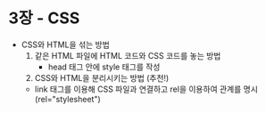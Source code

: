 # 3장 - CSS

- CSS와 HTML을 섞는 방법
  1. 같은 HTML 파일에 HTML 코드와 CSS 코드를 놓는 방법
     - head 태그 안에 style 태그를 작성
  2. CSS와 HTML을 분리시키는 방법 (추천!)
  - link 태그를 이용해 CSS 파일과 연결하고 rel을 이용하여 관계를 명시 (rel="stylesheet")
